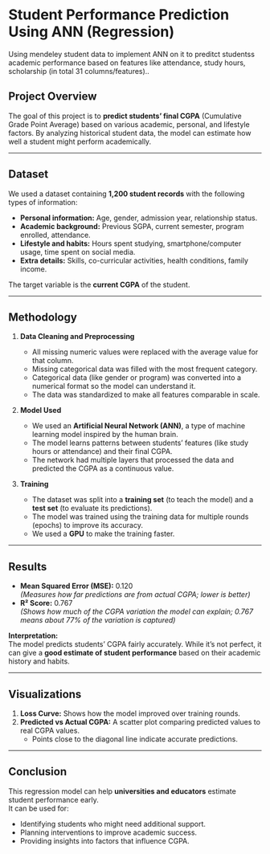 # **Student Performance Prediction Using ANN (Regression)**
Using mendeley student data to implement ANN on it to preditct studentss academic performance based on features like attendance, study hours, scholarship (in total 31 columns/features)..

## **Project Overview**
The goal of this project is to **predict students’ final CGPA** (Cumulative Grade Point Average) based on various academic, personal, and lifestyle factors. By analyzing historical student data, the model can estimate how well a student might perform academically.

---

## **Dataset**
We used a dataset containing **1,200 student records** with the following types of information:

- **Personal information:** Age, gender, admission year, relationship status.
- **Academic background:** Previous SGPA, current semester, program enrolled, attendance.
- **Lifestyle and habits:** Hours spent studying, smartphone/computer usage, time spent on social media.
- **Extra details:** Skills, co-curricular activities, health conditions, family income.

The target variable is the **current CGPA** of the student.

---

## **Methodology**

1. **Data Cleaning and Preprocessing**
   - All missing numeric values were replaced with the average value for that column.
   - Missing categorical data was filled with the most frequent category.
   - Categorical data (like gender or program) was converted into a numerical format so the model can understand it.
   - The data was standardized to make all features comparable in scale.

2. **Model Used**
   - We used an **Artificial Neural Network (ANN)**, a type of machine learning model inspired by the human brain.
   - The model learns patterns between students’ features (like study hours or attendance) and their final CGPA.
   - The network had multiple layers that processed the data and predicted the CGPA as a continuous value.

3. **Training**
   - The dataset was split into a **training set** (to teach the model) and a **test set** (to evaluate its predictions).
   - The model was trained using the training data for multiple rounds (epochs) to improve its accuracy.
   - We used a **GPU** to make the training faster.

---

## **Results**
- **Mean Squared Error (MSE):** 0.120  
  *(Measures how far predictions are from actual CGPA; lower is better)*
- **R² Score:** 0.767  
  *(Shows how much of the CGPA variation the model can explain; 0.767 means about 77% of the variation is captured)*

**Interpretation:**  
The model predicts students’ CGPA fairly accurately. While it’s not perfect, it can give a **good estimate of student performance** based on their academic history and habits.

---

## **Visualizations**
1. **Loss Curve:** Shows how the model improved over training rounds.
2. **Predicted vs Actual CGPA:** A scatter plot comparing predicted values to real CGPA values.  
   - Points close to the diagonal line indicate accurate predictions.

---

## **Conclusion**
This regression model can help **universities and educators** estimate student performance early.  
It can be used for:

- Identifying students who might need additional support.
- Planning interventions to improve academic success.
- Providing insights into factors that influence CGPA.

